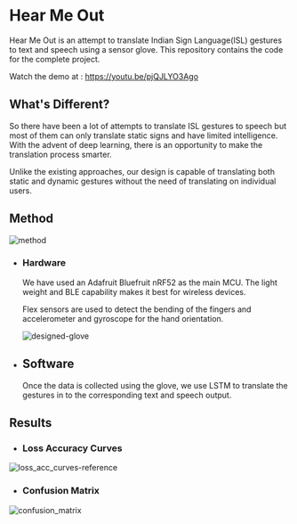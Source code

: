 # Hear Me Out
Hear Me Out is an attempt to translate Indian Sign Language(ISL) gestures to text and speech using a sensor glove. This repository contains the code for the complete project.

Watch the demo at : https://youtu.be/pjQJLYO3Ago

## What's Different?
So there have been a lot of attempts to translate ISL gestures to speech but most of them can only translate static signs and have limited intelligence. With the advent of deep learning, there is an opportunity to make the translation process smarter.

Unlike the existing approaches, our design is capable of translating both static and dynamic gestures without the need of translating on individual users. 

## Method
![method](https://user-images.githubusercontent.com/15849927/67158758-b1ac2a80-f359-11e9-97b0-c14033502aed.png)
- ### Hardware
    We have used an Adafruit Bluefruit nRF52 as the main MCU. The light weight and BLE capability makes it best for wireless devices. 
    
    Flex sensors are used to detect the bending of the fingers and accelerometer and gyroscope for the hand orientation.

    ![designed-glove](https://user-images.githubusercontent.com/15849927/67158689-f97e8200-f358-11e9-86fd-b92323275008.jpeg)

- ## Software
    Once the data is collected using the glove, we use LSTM to translate the gestures in to the corresponding text and speech output.


## Results
- ### Loss Accuracy Curves
![loss_acc_curves-reference](https://user-images.githubusercontent.com/15849927/67158779-ea4c0400-f359-11e9-846c-5c79f176d34e.png)

- ### Confusion Matrix
![confusion_matrix](https://user-images.githubusercontent.com/15849927/67158780-ea4c0400-f359-11e9-890c-eff888113694.png)


